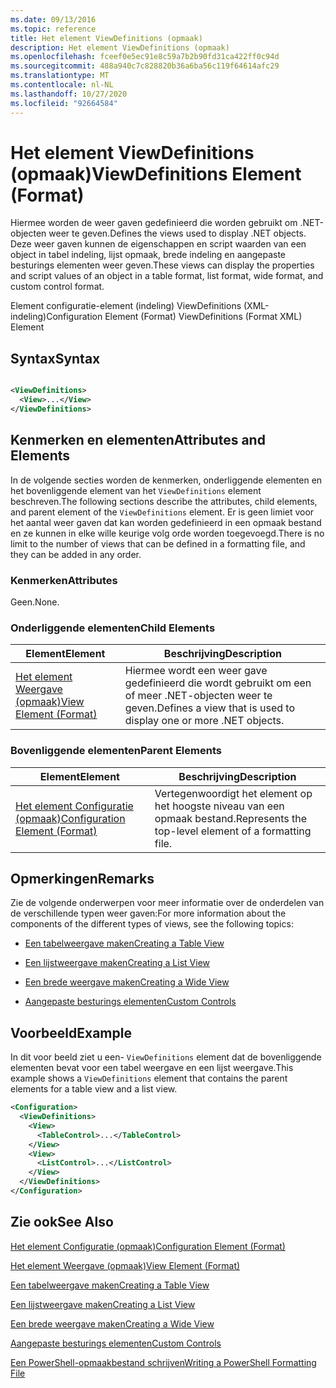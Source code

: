 ```yaml
---
ms.date: 09/13/2016
ms.topic: reference
title: Het element ViewDefinitions (opmaak)
description: Het element ViewDefinitions (opmaak)
ms.openlocfilehash: fceef0e5ec91e8c59a7b2b90fd31ca422ff0c94d
ms.sourcegitcommit: 488a940c7c828820b36a6ba56c119f64614afc29
ms.translationtype: MT
ms.contentlocale: nl-NL
ms.lasthandoff: 10/27/2020
ms.locfileid: "92664584"
---
```

# <a name="viewdefinitions-element-format"></a><span data-ttu-id="eb17a-103">Het element ViewDefinitions (opmaak)</span><span class="sxs-lookup"><span data-stu-id="eb17a-103">ViewDefinitions Element (Format)</span></span>

<span data-ttu-id="eb17a-104">Hiermee worden de weer gaven gedefinieerd die worden gebruikt om .NET-objecten weer te geven.</span><span class="sxs-lookup"><span data-stu-id="eb17a-104">Defines the views used to display .NET objects.</span></span> <span data-ttu-id="eb17a-105">Deze weer gaven kunnen de eigenschappen en script waarden van een object in tabel indeling, lijst opmaak, brede indeling en aangepaste besturings elementen weer geven.</span><span class="sxs-lookup"><span data-stu-id="eb17a-105">These views can display the properties and script values of an object  in a table format, list format, wide format, and custom control format.</span></span>

<span data-ttu-id="eb17a-106">Element configuratie-element (indeling) ViewDefinitions (XML-indeling)</span><span class="sxs-lookup"><span data-stu-id="eb17a-106">Configuration Element (Format) ViewDefinitions (Format XML) Element</span></span>

## <a name="syntax"></a><span data-ttu-id="eb17a-107">Syntax</span><span class="sxs-lookup"><span data-stu-id="eb17a-107">Syntax</span></span>

```xml

<ViewDefinitions>
  <View>...</View>
</ViewDefinitions>
```

## <a name="attributes-and-elements"></a><span data-ttu-id="eb17a-108">Kenmerken en elementen</span><span class="sxs-lookup"><span data-stu-id="eb17a-108">Attributes and Elements</span></span>

<span data-ttu-id="eb17a-109">In de volgende secties worden de kenmerken, onderliggende elementen en het bovenliggende element van het `ViewDefinitions` element beschreven.</span><span class="sxs-lookup"><span data-stu-id="eb17a-109">The following sections describe the attributes, child elements, and parent element of the `ViewDefinitions` element.</span></span> <span data-ttu-id="eb17a-110">Er is geen limiet voor het aantal weer gaven dat kan worden gedefinieerd in een opmaak bestand en ze kunnen in elke wille keurige volg orde worden toegevoegd.</span><span class="sxs-lookup"><span data-stu-id="eb17a-110">There is no limit to the number of views that can be defined in a formatting file, and they can be added in any order.</span></span>

### <a name="attributes"></a><span data-ttu-id="eb17a-111">Kenmerken</span><span class="sxs-lookup"><span data-stu-id="eb17a-111">Attributes</span></span>

<span data-ttu-id="eb17a-112">Geen.</span><span class="sxs-lookup"><span data-stu-id="eb17a-112">None.</span></span>

### <a name="child-elements"></a><span data-ttu-id="eb17a-113">Onderliggende elementen</span><span class="sxs-lookup"><span data-stu-id="eb17a-113">Child Elements</span></span>

|<span data-ttu-id="eb17a-114">Element</span><span class="sxs-lookup"><span data-stu-id="eb17a-114">Element</span></span>|<span data-ttu-id="eb17a-115">Beschrijving</span><span class="sxs-lookup"><span data-stu-id="eb17a-115">Description</span></span>|
|-------------|-----------------|
|[<span data-ttu-id="eb17a-116">Het element Weergave (opmaak)</span><span class="sxs-lookup"><span data-stu-id="eb17a-116">View Element (Format)</span></span>](./view-element-format.md)|<span data-ttu-id="eb17a-117">Hiermee wordt een weer gave gedefinieerd die wordt gebruikt om een of meer .NET-objecten weer te geven.</span><span class="sxs-lookup"><span data-stu-id="eb17a-117">Defines a view that is used to display one or more .NET objects.</span></span>|

### <a name="parent-elements"></a><span data-ttu-id="eb17a-118">Bovenliggende elementen</span><span class="sxs-lookup"><span data-stu-id="eb17a-118">Parent Elements</span></span>

|<span data-ttu-id="eb17a-119">Element</span><span class="sxs-lookup"><span data-stu-id="eb17a-119">Element</span></span>|<span data-ttu-id="eb17a-120">Beschrijving</span><span class="sxs-lookup"><span data-stu-id="eb17a-120">Description</span></span>|
|-------------|-----------------|
|[<span data-ttu-id="eb17a-121">Het element Configuratie (opmaak)</span><span class="sxs-lookup"><span data-stu-id="eb17a-121">Configuration Element (Format)</span></span>](./configuration-element-format.md)|<span data-ttu-id="eb17a-122">Vertegenwoordigt het element op het hoogste niveau van een opmaak bestand.</span><span class="sxs-lookup"><span data-stu-id="eb17a-122">Represents the top-level element of a formatting file.</span></span>|

## <a name="remarks"></a><span data-ttu-id="eb17a-123">Opmerkingen</span><span class="sxs-lookup"><span data-stu-id="eb17a-123">Remarks</span></span>

<span data-ttu-id="eb17a-124">Zie de volgende onderwerpen voor meer informatie over de onderdelen van de verschillende typen weer gaven:</span><span class="sxs-lookup"><span data-stu-id="eb17a-124">For more information about the components of the different types of views, see the following topics:</span></span>

- [<span data-ttu-id="eb17a-125">Een tabelweergave maken</span><span class="sxs-lookup"><span data-stu-id="eb17a-125">Creating a Table View</span></span>](./creating-a-table-view.md)

- [<span data-ttu-id="eb17a-126">Een lijstweergave maken</span><span class="sxs-lookup"><span data-stu-id="eb17a-126">Creating a List View</span></span>](./creating-a-list-view.md)

- [<span data-ttu-id="eb17a-127">Een brede weergave maken</span><span class="sxs-lookup"><span data-stu-id="eb17a-127">Creating a Wide View</span></span>](./creating-a-wide-view.md)

- [<span data-ttu-id="eb17a-128">Aangepaste besturings elementen</span><span class="sxs-lookup"><span data-stu-id="eb17a-128">Custom Controls</span></span>](./creating-custom-controls.md)

## <a name="example"></a><span data-ttu-id="eb17a-129">Voorbeeld</span><span class="sxs-lookup"><span data-stu-id="eb17a-129">Example</span></span>

<span data-ttu-id="eb17a-130">In dit voor beeld ziet u een- `ViewDefinitions` element dat de bovenliggende elementen bevat voor een tabel weergave en een lijst weergave.</span><span class="sxs-lookup"><span data-stu-id="eb17a-130">This example shows a `ViewDefinitions` element that contains the parent elements for a table view and a list view.</span></span>

```xml
<Configuration>
  <ViewDefinitions>
    <View>
      <TableControl>...</TableControl>
    </View>
    <View>
      <ListControl>...</ListControl>
    </View>
  </ViewDefinitions>
</Configuration>
```

## <a name="see-also"></a><span data-ttu-id="eb17a-131">Zie ook</span><span class="sxs-lookup"><span data-stu-id="eb17a-131">See Also</span></span>

[<span data-ttu-id="eb17a-132">Het element Configuratie (opmaak)</span><span class="sxs-lookup"><span data-stu-id="eb17a-132">Configuration Element (Format)</span></span>](./configuration-element-format.md)

[<span data-ttu-id="eb17a-133">Het element Weergave (opmaak)</span><span class="sxs-lookup"><span data-stu-id="eb17a-133">View Element (Format)</span></span>](./view-element-format.md)

[<span data-ttu-id="eb17a-134">Een tabelweergave maken</span><span class="sxs-lookup"><span data-stu-id="eb17a-134">Creating a Table View</span></span>](./creating-a-table-view.md)

[<span data-ttu-id="eb17a-135">Een lijstweergave maken</span><span class="sxs-lookup"><span data-stu-id="eb17a-135">Creating a List View</span></span>](./creating-a-list-view.md)

[<span data-ttu-id="eb17a-136">Een brede weergave maken</span><span class="sxs-lookup"><span data-stu-id="eb17a-136">Creating a Wide View</span></span>](./creating-a-wide-view.md)

[<span data-ttu-id="eb17a-137">Aangepaste besturings elementen</span><span class="sxs-lookup"><span data-stu-id="eb17a-137">Custom Controls</span></span>](./creating-custom-controls.md)

[<span data-ttu-id="eb17a-138">Een PowerShell-opmaakbestand schrijven</span><span class="sxs-lookup"><span data-stu-id="eb17a-138">Writing a PowerShell Formatting File</span></span>](./writing-a-powershell-formatting-file.md)

